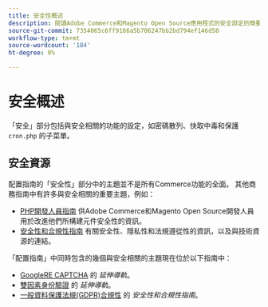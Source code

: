 ```yaml
---
title: 安全性概述
description: 閱讀Adobe Commerce和Magento Open Source應用程式的安全設定的簡要概述。
source-git-commit: 7354065c6ff9166a5b706247bb2bd794ef146d50
workflow-type: tm+mt
source-wordcount: '184'
ht-degree: 0%

---
```



# 安全概述

「安全」部分包括與安全相關的功能的設定，如密碼散列、快取中毒和保護 `cron.php` 的子菜單。

## 安全資源

配置指南的「安全性」部分中的主題並不是所有Commerce功能的全面。 其他商務指南中有許多與安全相關的重要主題，例如：

- [PHP開發人員指南](https://developer.adobe.com/commerce/php/development/security/) 供Adobe Commerce和Magento Open Source開發人員用於改進他們所構建元件安全性的資訊。
- [安全性和合規性指南](https://devdocs.magento.com/security/security-and-compliance.html) 有關安全性、隱私性和法規遵從性的資訊，以及與技術資源的連結。

「配置指南」中同時包含的幾個與安全相關的主題現在位於以下指南中：

- [GoogleRE CAPTCHA](https://devdocs.magento.com/guides/v2.4/security/google-recaptcha.html) 的 _延伸導軌_。
- [雙因素身份驗證](https://devdocs.magento.com/guides/v2.4/security/two-factor-authentication.html) 的 _延伸導軌_。
- [一般資料保護法規(GDPR)合規性](https://devdocs.magento.com/compliance/privacy/gdpr.html) 的 _安全性和合規性指南_。
